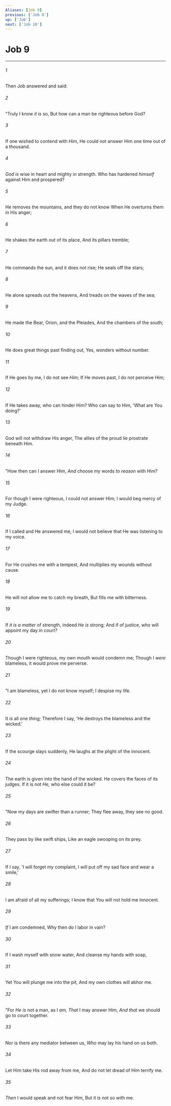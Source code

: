 ```yaml
---
Aliases: [Job 9]
previous: ['Job 8']
up: ['Job']
next: ['Job 10']
---
```

# Job 9

***


###### 1 
Then Job answered and said: 

###### 2 
"Truly I know _it is_ so, But how can a man be righteous before God? 

###### 3 
If one wished to contend with Him, He could not answer Him one time out of a thousand. 

###### 4 
_God is_ wise in heart and mighty in strength. Who has hardened _himself_ against Him and prospered? 

###### 5 
He removes the mountains, and they do not know When He overturns them in His anger; 

###### 6 
He shakes the earth out of its place, And its pillars tremble; 

###### 7 
He commands the sun, and it does not rise; He seals off the stars; 

###### 8 
He alone spreads out the heavens, And treads on the waves of the sea; 

###### 9 
He made the Bear, Orion, and the Pleiades, And the chambers of the south; 

###### 10 
He does great things past finding out, Yes, wonders without number. 

###### 11 
If He goes by me, I do not see _Him;_ If He moves past, I do not perceive Him; 

###### 12 
If He takes away, who can hinder Him? Who can say to Him, 'What are You doing?' 

###### 13 
God will not withdraw His anger, The allies of the proud lie prostrate beneath Him. 

###### 14 
"How then can I answer Him, _And_ choose my words _to reason_ with Him? 

###### 15 
For though I were righteous, I could not answer Him; I would beg mercy of my Judge. 

###### 16 
If I called and He answered me, I would not believe that He was listening to my voice. 

###### 17 
For He crushes me with a tempest, And multiplies my wounds without cause. 

###### 18 
He will not allow me to catch my breath, But fills me with bitterness. 

###### 19 
If _it is a matter_ of strength, indeed _He is_ strong; And if of justice, who will appoint my day _in court?_ 

###### 20 
Though I were righteous, my own mouth would condemn me; Though I _were_ blameless, it would prove me perverse. 

###### 21 
"I am blameless, yet I do not know myself; I despise my life. 

###### 22 
It _is_ all one _thing;_ Therefore I say, 'He destroys the blameless and the wicked.' 

###### 23 
If the scourge slays suddenly, He laughs at the plight of the innocent. 

###### 24 
The earth is given into the hand of the wicked. He covers the faces of its judges. If it is not _He,_ who else could it be? 

###### 25 
"Now my days are swifter than a runner; They flee away, they see no good. 

###### 26 
They pass by like swift ships, Like an eagle swooping on its prey. 

###### 27 
If I say, 'I will forget my complaint, I will put off my sad face and wear a smile,' 

###### 28 
I am afraid of all my sufferings; I know that You will not hold me innocent. 

###### 29 
_If_ I am condemned, Why then do I labor in vain? 

###### 30 
If I wash myself with snow water, And cleanse my hands with soap, 

###### 31 
Yet You will plunge me into the pit, And my own clothes will abhor me. 

###### 32 
"For _He is_ not a man, as I _am,_ _That_ I may answer Him, _And that_ we should go to court together. 

###### 33 
Nor is there any mediator between us, _Who_ may lay his hand on us both. 

###### 34 
Let Him take His rod away from me, And do not let dread of Him terrify me. 

###### 35 
_Then_ I would speak and not fear Him, But it is not so with me.

